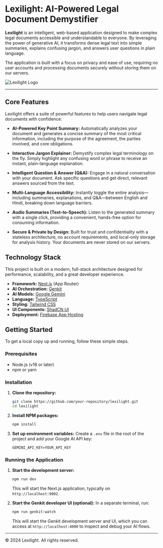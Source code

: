 
# Lexilight: AI-Powered Legal Document Demystifier

**Lexilight** is an intelligent, web-based application designed to make complex legal documents accessible and understandable to everyone. By leveraging the power of generative AI, it transforms dense legal text into simple summaries, explains confusing jargon, and answers user questions in plain language.

The application is built with a focus on privacy and ease of use, requiring no user accounts and processing documents securely without storing them on our servers.

![Lexilight Logo](https://storage.googleapis.com/stelo-assets/lexilight/logo.png)

---

## Core Features

Lexilight offers a suite of powerful features to help users navigate legal documents with confidence:

*   **AI-Powered Key Point Summary:** Automatically analyzes your document and generates a concise summary of the most critical information, including the purpose of the agreement, the parties involved, and core obligations.

*   **Interactive Jargon Explainer:** Demystify complex legal terminology on the fly. Simply highlight any confusing word or phrase to receive an instant, plain-language explanation.

*   **Intelligent Question & Answer (Q&A):** Engage in a natural conversation with your document. Ask specific questions and get direct, relevant answers sourced from the text.

*   **Multi-Language Accessibility:** Instantly toggle the entire analysis—including summaries, explanations, and Q&A—between English and Hindi, breaking down language barriers.

*   **Audio Summaries (Text-to-Speech):** Listen to the generated summary with a single click, providing a convenient, hands-free option for consuming information.

*   **Secure & Private by Design:** Built for trust and confidentiality with a stateless architecture, no account requirements, and local-only storage for analysis history. Your documents are never stored on our servers.

## Technology Stack

This project is built on a modern, full-stack architecture designed for performance, scalability, and a great developer experience.

*   **Framework:** [Next.js](https://nextjs.org/) (App Router)
*   **AI Orchestration:** [Genkit](https://firebase.google.com/docs/genkit)
*   **AI Models:** [Google Gemini](https://deepmind.google/technologies/gemini/)
*   **Language:** [TypeScript](https://www.typescriptlang.org/)
*   **Styling:** [Tailwind CSS](https://tailwindcss.com/)
*   **UI Components:** [ShadCN UI](https://ui.shadcn.com/)
*   **Deployment:** [Firebase App Hosting](https://firebase.google.com/docs/app-hosting)

## Getting Started

To get a local copy up and running, follow these simple steps.

### Prerequisites

*   Node.js (v18 or later)
*   npm or yarn

### Installation

1.  **Clone the repository:**
    ```sh
    git clone https://github.com/your-repository/lexilight.git
    cd lexilight
    ```

2.  **Install NPM packages:**
    ```sh
    npm install
    ```

3.  **Set up environment variables:**
    Create a `.env` file in the root of the project and add your Google AI API key:
    ```
    GEMINI_API_KEY=YOUR_API_KEY
    ```

### Running the Application

1.  **Start the development server:**
    ```sh
    npm run dev
    ```
    This will start the Next.js application, typically on `http://localhost:9002`.

2.  **Start the Genkit developer UI (optional):**
    In a separate terminal, run:
    ```sh
    npm run genkit:watch
    ```
    This will start the Genkit development server and UI, which you can access at `http://localhost:4000` to inspect and debug your AI flows.

---

© 2024 Lexilight. All rights reserved.
